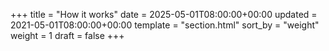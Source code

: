 +++
title = "How it works"
date = 2025-05-01T08:00:00+00:00
updated = 2021-05-01T08:00:00+00:00
template = "section.html"
sort_by = "weight"
weight = 1
draft = false
+++
